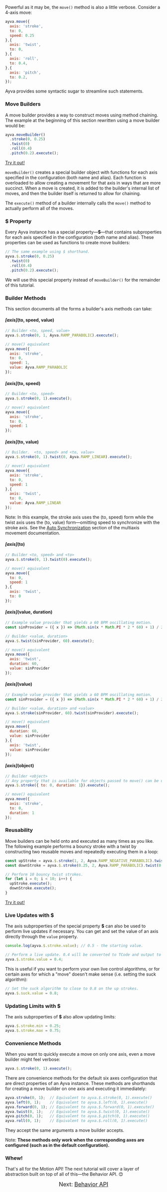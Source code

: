 Powerful as it may be, the ```move()``` method is also a little verbose. Consider a 4-axis move:

```javascript
ayva.move({
  axis: 'stroke',
  to: 0,
  speed: 0.25
},{
  axis: 'twist',
  to: 0,
},{
  axis: 'roll',
  to: 0.4,
},{
  axis: 'pitch',
  to: 0.2,
});
```

Ayva provides some syntactic sugar to streamline such statements.

<h3 id="move-builders">Move Builders</h3>

A move builder provides a way to construct moves using method chaining. The example at the beginning
of this section rewritten using a move builder would be:

```javascript
ayva.moveBuilder()
  .stroke(0, 0.25)
  .twist(0)
  .roll(0.4)
  .pitch(0.2).execute();
```

<a href="./tutorial-examples/move-builder-example-1.html" target="_blank">Try it out!</a>

```moveBuilder()``` creates a special builder object with functions for each axis specified in the configuration (both name and alias).
Each function is overloaded to allow creating a movement for that axis in ways that are more succinct. When a move is created, it is 
added to the builder's internal list of  moves, and then the builder itself is returned to allow for chaining.

The ```execute()``` method of a builder internally calls the ```move()``` method to actually perform all of the moves.

### $ Property
Every Ayva instance has a special property—__$__—that contains subproperties for each axis specified in the configuration (both name and alias).
These properties can be used as functions to create move builders:

```javascript
// The same example using $ shorthand.
ayva.$.stroke(0, 0.25)
  .twist(0)
  .roll(0.4)
  .pitch(0.2).execute();
```

We will use this special property instead of ```moveBuilder()``` for the remainder of this tutorial.

### Builder Methods

This section documents all the forms a builder's axis methods can take:

<h4><i>[axis]</i>(to, speed, value)</h4>

```javascript
// Builder <to, speed, value>
ayva.$.stroke(0, 1, Ayva.RAMP_PARABOLIC).execute();

// move() equivalent
ayva.move({
  axis: 'stroke',
  to: 0,
  speed: 1,
  value: Ayva.RAMP_PARABOLIC
});
```

<h4 class="pad-20"><i>[axis]</i>(to, speed)</h4>

```javascript
// Builder <to, speed>
ayva.$.stroke(0, 1).execute();

// move() equivalent
ayva.move({
  axis: 'stroke',
  to: 0,
  speed: 1
});
```

<h4 class="pad-20"><i>[axis]</i>(to, value)</h4>

```javascript
// Builder.  <to, speed> and <to, value>
ayva.$.stroke(0, 1).twist(0, Ayva.RAMP_LINEAR).execute();

// move() equivalent
ayva.move({
  axis: 'stroke',
  to: 0,
  speed: 1
},{
  axis: 'twist',
  to: 0,
  value: Ayva.RAMP_LINEAR
});
```
Note: In this example, the stroke axis uses the (to, speed) form while the twist axis uses the (to, value) form—omitting speed to synchronize
with the stroke axis. See the <a href="./tutorial-motion-api-multiaxis.html#auto-sync" target="_blank">Auto Synchronization</a> section
of the multiaxis movement documentation.

<h4 class="pad-20"><i>[axis]</i>(to)</h4>

```javascript
// Builder <to, speed> and <to>
ayva.$.stroke(0, 1).twist(0).execute();

// move() equivalent
ayva.move({
  to: 0,
  speed: 1
},{
  axis: 'twist',
  to: 0
});
```

<h4 class="pad-20"><i>[axis]</i>(value, duration)</h4>

```javascript
// Example value provider that yields a 60 BPM oscillating motion.
const sinProvider = ({ x }) => (Math.sin(x * Math.PI * 2 * 60) + 1) / 2; 

// Builder <value, duration>
ayva.$.twist(sinProvider, 60).execute();

// move() equivalent
ayva.move({
  axis: 'twist',
  duration: 60,
  value: sinProvider
});
```

<h4 class="pad-20"><i>[axis]</i>(value)</h4>

```javascript
// Example value provider that yields a 60 BPM oscillating motion.
const sinProvider = ({ x }) => (Math.sin(x * Math.PI * 2 * 60) + 1) / 2;

// Builder <value, duration> and <value>
ayva.$.stroke(sinProvider, 60).twist(sinProvider).execute();

// move() equivalent
ayva.move({
  duration: 60,
  value: sinProvider
},{
  axis: 'twist',
  value: sinProvider
});
```

<h4 class="pad-20"><i>[axis]</i>(object)</h4>

```javascript
// Builder <object>
// Any property that is available for objects passed to move() can be used here as well (except for 'axis')
ayva.$.stroke({ to: 0, duration: 1}).execute();

// move() equivalent
ayva.move({
  axis: 'stroke',
  to: 0,
  duration: 1
});
```

### Reusability

Move builders can be held onto and executed as many times as you like. The following example performs
a bouncy stroke with a twist by constructing two reusable moves and repeatedly executing them in a loop:

```javascript
const upStroke = ayva.$.stroke(1, 2, Ayva.RAMP_NEGATIVE_PARABOLIC).twist(0.25);
const downStroke = ayva.$.stroke(0.25, 2, Ayva.RAMP_PARABOLIC).twist(0.75);

// Perform 10 bouncy twist strokes.
for (let i = 0; i < 10; i++) {
  upStroke.execute();
  downStroke.execute();
}
```
<a href="./tutorial-examples/move-builder-bounce-example.html" target="_blank">Try it out!</a>

### Live Updates with $

The axis subproperties of the special property __$__ can also be used to perform live updates if necessary.
You can get and set the value of an axis directly through the ```value``` property.

```javascript
console.log(ayva.$.stroke.value); // 0.5 - the starting value.

// Perform a live update. 0.4 will be converted to TCode and output to the device immediately.
ayva.$.stroke.value = 0.4;
```

This is useful if you want to perform your own live control algorithms, 
or for certain axes for which a "move" doesn't make sense (i.e. setting the suck algorithm):

```javascript
// Set the suck algorithm to close to 0.8 on the up strokes.
ayva.$.suck.value = 0.8;
```

### Updating Limits with $

The axis subproperties of __$__ also allow updating limits:

```javascript
ayva.$.stroke.min = 0.25;
ayva.$.stroke.max = 0.75;
```

<h3 id="convenience">Convenience Methods</h3>
When you want to quickly execute a move on only one axis, even a move builder might feel verbose:

```javascript
ayva.$.stroke(0, 1).execute();
```

There are convenience methods for the default six axes configuration that are direct properties of an Ayva instance.
These methods are shorthands for creating a move builder on one axis and executing it immediately:

```javascript
ayva.stroke(0, 1);  // Equivalent to ayva.$.stroke(0, 1).execute()
ayva.left(0, 1);    // Equivalent to ayva.$.left(0, 1).execute()  
ayva.forward(0, 1); // Equivalent to ayva.$.forward(0, 1).execute()
ayva.twist(0, 1);   // Equivalent to ayva.$.twist(0, 1).execute()
ayva.pitch(0, 1);   // Equivalent to ayva.$.pitch(0, 1).execute()
ayva.roll(0, 1);    // Equivalent to ayva.$.roll(0, 1).execute()
```

They accept the same arguments a move builder accepts.  

Note: __These methods only work when the corresponding axes are configured (such as in the default configuration).__

### Whew!

That's all for the Motion API! The next tutorial will cover a layer of abstraction built on top of all of this—the Behavior API. 😊

<div style="text-align: center; font-size: 18px">Next: <a href="./tutorial-behavior-api.html">Behavior API</a></div>



